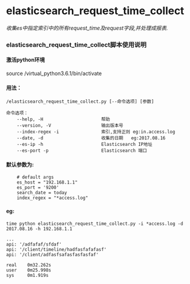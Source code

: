 # elasticsearch_request_time_collect
*收集es中指定索引中的所有request_time及request字段,并处理成报表.*

 ### elasticsearch_request_time_collect脚本使用说明

#### 激活python环境
source /virtual_python3.6.1/bin/activate

#### 用法：
```
/elasticsearch_request_time_collect.py [--命令选项] [参数]

命令选项：
    --help, -H                      帮助
    --version, -V                   输出版本号
    --index-regex -i                索引,支持正则 eg:in.access.log
    --date, -d                      收集的日期   eg:2017.08.16
    --es-ip -h                      Elasticsearch IP地址
    --es-port -p                    Elasticsearch 端口
```

#### 默认参数为:
```
    # default args
    es_host = "192.168.1.1"
    es_port = '9200'
    search_date = today
    index_regex = "*access.log"
```

#### eg:
```
time python elasticsearch_request_time_collect.py -i *access.log -d 2017.08.16 -h 192.168.1.1

...
api: '/adfafaf/sfdaf'
api: '/client/timeline/hadfasfafafasf'
api: '/client/adfasfsafasfasfasfaf'

real    0m32.262s
user    0m25.998s
sys     0m1.919s
```
